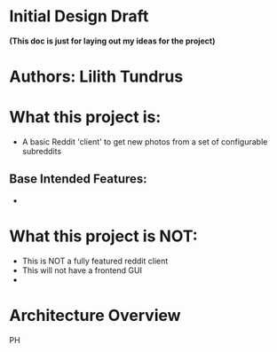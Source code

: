# Initial Design Draft

__(This doc is just for laying out my ideas for the project)__


# Authors: Lilith Tundrus

# What this project is:

- A basic Reddit 'client' to get new photos from a set of configurable subreddits

## Base Intended Features:
- 


# What this project is NOT:
- This is NOT a fully featured reddit client
- This will not have a frontend GUI
- 



# Architecture Overview

PH
